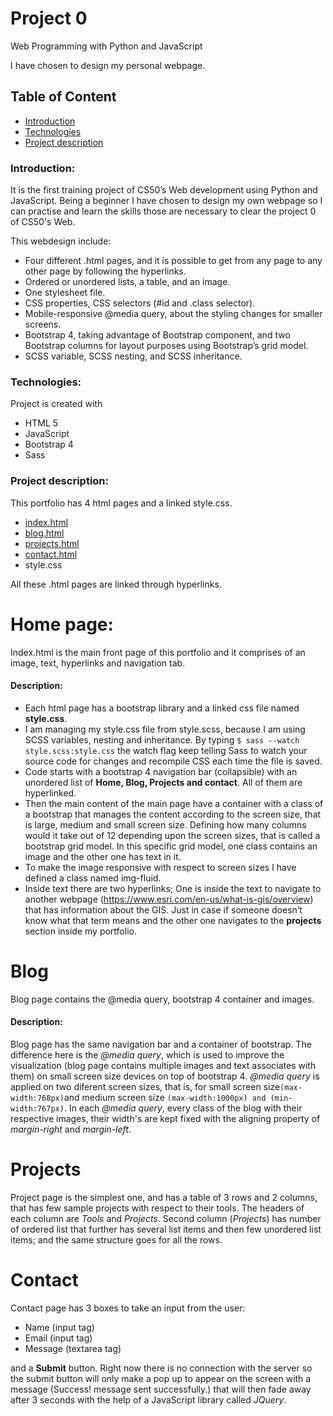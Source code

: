 # Project 0

Web Programming with Python and JavaScript

I have chosen to design my personal webpage.

## Table of Content
- [Introduction](#Introduction)
- [Technologies](#Technologies)
- [Project description](#Project-description)

### Introduction:
It is the first training project of CS50’s Web development using Python and JavaScript. Being a beginner I have chosen to design my own webpage so I can practise and learn the skills those are necessary to clear the project 0 of CS50's Web.

This webdesign include:
- Four different .html pages, and it is possible to get from any page to any other page by following the hyperlinks.
- Ordered or unordered lists, a table, and an image.
- One stylesheet file.
- CSS properties, CSS selectors (#id and .class selector).
- Mobile-responsive @media query, about the styling changes for smaller screens.
- Bootstrap 4, taking advantage of Bootstrap component, and two Bootstrap columns for layout purposes using Bootstrap’s grid model.
- SCSS variable, SCSS nesting, and SCSS inheritance.

### Technologies:
Project is created with

- HTML 5
- JavaScript
- Bootstrap 4
- Sass

### Project description:

This portfolio has 4 html pages and a linked style.css.

  - [index.html](#home-page)
  - [blog.html](#blog)
  - [projects.html](#projects)
  - [contact.html](#contact)
  - style.css

All these .html pages are linked through hyperlinks.

# Home page:
Index.html is the main front page of this portfolio and it comprises of an image, text, hyperlinks and navigation tab.

#### Description:

- Each html page has a bootstrap library and a linked css file named **style.css**.
- I am managing my style.css file from style.scss, because I am using SCSS variables, nesting and inheritance. By typing ``` $ sass --watch style.scss:style.css ``` the watch flag keep telling Sass to watch your source code for changes and recompile CSS each time the file is saved.
- Code starts with a bootstrap 4 navigation bar (collapsible) with an unordered list of **Home, Blog, Projects and contact**. All of them are hyperlinked.
- Then the main content of the main page have a container with a class of a bootstrap that manages the content according to the screen size, that is large, medium and small screen size. Defining how many columns would it take out of 12 depending upon the screen sizes, that is called a bootstrap grid model. In this specific grid model, one class contains an image and the other one has text in it.
- To make the image responsive with respect to screen sizes I have defined a class named img-fluid.
- Inside text there are two hyperlinks; One is inside the text to navigate to another webpage (https://www.esri.com/en-us/what-is-gis/overview) that has information about the GIS. Just in case if someone doesn’t know what that term means and the other one navigates to the **projects** section inside my portfolio.

# Blog

Blog page contains the @media query, bootstrap 4 container and images.

#### Description:

Blog page has the same navigation bar and a container of bootstrap. The difference here is the *@media query*, which is used to improve the visualization (blog page contains multiple images and text associates with them) on small screen size devices on top of bootstrap 4. *@media query* is applied on two diferent screen sizes, that is, for small screen size```(max-width:768px)```and medium screen size ```(max-width:1000px) and (min-width:767px)```. In each *@media query*, every class of the blog with their respective images, their width's are kept fixed with the aligning property of *margin-right* and *margin-left*.

# Projects

Project page is the simplest one, and has a table of 3 rows and 2 columns, that has few sample projects with respect to their tools. The headers of each column are *Tools* and *Projects*. Second column (*Projects*) has number of ordered list that further has several list items and then few unordered list items; and the same structure goes for all the rows.

# Contact

Contact page has 3 boxes to take an input from the user:

- Name (input tag)
- Email (input tag)
- Message (textarea tag)

and a **Submit** button. Right now there is no connection with the server so the submit button will only make a pop up to appear on the screen with a message (Success! message sent successfully.) that will then fade away after 3 seconds with the help of a JavaScript library called  *JQuery*.
